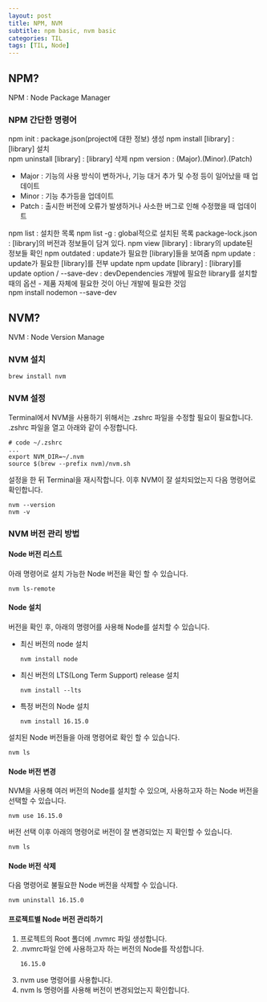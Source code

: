 ```yaml
---
layout: post
title: NPM, NVM
subtitle: npm basic, nvm basic
categories: TIL
tags: [TIL, Node]
---
```


## NPM?

NPM : Node Package Manager

### NPM 간단한 명령어

npm init : package.json(project에 대한 정보) 생성
npm install [library] : [library] 설치  
npm uninstall [library] : [library] 삭제
npm version : (Major).(Minor).(Patch)

- Major : 기능의 사용 방식이 변하거나, 기능 대거 추가 및 수정 등이 일어났을 때 업데이트
- Minor : 기능 추가등을 업데이트
- Patch : 출시한 버전에 오류가 발생하거나 사소한 버그로 인해 수정했을 때 업데이트

npm list : 설치한 목록
npm list -g : global적으로 설치된 목록
package-lock.json : [library]의 버전과 정보들이 담겨 있다.
npm view [library] : library의 update된 정보들 확인
npm outdated : update가 필요한 [library]들을 보여줌
npm update : update가 필요한 [library]를 전부 update
npm update [library] : [library]를 update
option / --save-dev : devDependencies 개발에 필요한 library를 설치할 때의 옵션 - 제품 자체에 필요한 것이 아닌 개발에 필요한 것임  
npm install nodemon --save-dev

## NVM?

NVM : Node Version Manage

### NVM 설치

```terminal
brew install nvm
```

### NVM 설정

Terminal에서 NVM을 사용하기 위해서는 .zshrc 파일을 수정할 필요이 필요합니다. .zshrc 파일을 열고 아래와 같이 수정합니다.

```Terminal
# code ~/.zshrc
...
export NVM_DIR=~/.nvm
source $(brew --prefix nvm)/nvm.sh
```

설정을 한 뒤 Terminal을 재시작합니다. 이후 NVM이 잘 설치되었는지 다음 명령어로 확인합니다.

```Terminal
nvm --version
nvm -v
```

### NVM 버전 관리 방법

#### Node 버전 리스트

아래 명령어로 설치 가능한 Node 버전을 확인 할 수 있습니다.

```Terminal
nvm ls-remote
```

#### Node 설치

버전을 확인 후, 아래의 명령어를 사용해 Node를 설치할 수 있습니다.

- 최신 버전의 node 설치
  ```Terminal
  nvm install node
  ```
- 최신 버전의 LTS(Long Term Support) release 설치
  ```Terminal
  nvm install --lts
  ```
- 특정 버전의 Node 설치
  ```Terminal
  nvm install 16.15.0
  ```

설치된 Node 버전들을 아래 명령어로 확인 할 수 있습니다.

```Terminal
nvm ls
```

#### Node 버전 변경

NVM을 사용해 여러 버전의 Node를 설치할 수 있으며, 사용하고자 하는 Node 버전을 선택할 수 있습니다.

```Terminal
nvm use 16.15.0
```

버전 선택 이후 아래의 명령어로 버전이 잘 변경되었는 지 확인할 수 있습니다.

```Terminal
nvm ls
```

#### Node 버전 삭제

다음 명령어로 불필요한 Node 버전을 삭제할 수 있습니다.

```Terminal
nvm uninstall 16.15.0
```

#### 프로젝트별 Node 버전 관리하기

1. 프로젝트의 Root 폴더에 .nvmrc 파일 생성합니다.
2. .nvmrc파일 안에 사용하고자 하는 버전의 Node를 작성합니다.
   ```.nvmrc
   16.15.0
   ```
3. nvm use 명령어를 사용합니다.
4. nvm ls 명령어를 사용해 버전이 변경되었는지 확인합니다.

